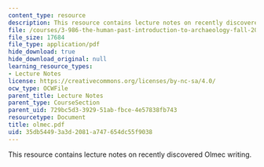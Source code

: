 ```yaml
---
content_type: resource
description: This resource contains lecture notes on recently discovered Olmec writing.
file: /courses/3-986-the-human-past-introduction-to-archaeology-fall-2006/35db54493a3d2081a747654dc55f9038_olmec.pdf
file_size: 17684
file_type: application/pdf
hide_download: true
hide_download_original: null
learning_resource_types:
- Lecture Notes
license: https://creativecommons.org/licenses/by-nc-sa/4.0/
ocw_type: OCWFile
parent_title: Lecture Notes
parent_type: CourseSection
parent_uid: 729bc5d3-3929-51ab-fbce-4e57838fb743
resourcetype: Document
title: olmec.pdf
uid: 35db5449-3a3d-2081-a747-654dc55f9038
---
```

This resource contains lecture notes on recently discovered Olmec writing.